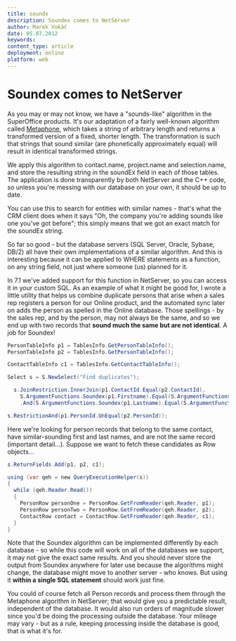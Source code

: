 ```yaml
---
title: soundx
description: Soundex comes to NetServer
author: Marek Vokáč
date: 05.07.2012
keywords:
content_type: article
deployment: online
platform: web
---
```


# Soundex comes to NetServer

As you may or may not know, we have a "sounds-like" algorithm in the SuperOffice products. It's our adaptation of a fairly well-known algorithm called [Metaphone][1], which takes a string of arbitrary length and returns a transformed version of a fixed, shorter length. The transformation is such that strings that sound similar (are phonetically approximately equal) will result in identical transformed strings.

We apply this algorithm to contact.name, project.name and selection.name, and store the resulting string in the soundEx field in each of those tables. The application is done transparently by both NetServer and the C++ code, so unless you're messing with our database on your own, it should be up to date.

You can use this to search for entities with similar names - that's what the CRM client does when it says "Oh, the company you're adding sounds like one you've got before"; this simply means that we got an exact match for the soundEx string.

So far so good - but the database servers (SQL Server, Oracle, Sybase, DB/2) all have their own implementations of a similar algorithm. And this is interesting because it can be applied to WHERE statements as a function, on any string field, not just where someone (us) planned for it.

In 7.1 we've added support for this function in NetServer, so you can access it in your custom SQL. As an example of what it might be good for, I wrote a little utility that helps us combine duplicate persons that arise when a sales rep registers a person for our Online product, and the automated sync later on adds the person as spelled in the Online database. Those spellings - by the sales rep, and by the person, may not always be the same, and so we end up with two records that **sound much the same but are not identical**. A job for Soundex!

```csharp
PersonTableInfo p1 = TablesInfo.GetPersonTableInfo();
PersonTableInfo p2 = TablesInfo.GetPersonTableInfo();

ContactTableInfo c1 = TablesInfo.GetContactTableInfo();

Select s = S.NewSelect("Find duplicates");

  s.JoinRestriction.InnerJoin(p1.ContactId.Equal(p2.ContactId),  
    S.ArgumentFunctions.Soundex(p1.Firstname).Equal(S.ArgumentFunctions.Soundex(p2.Firstname))
    .And(S.ArgumentFunctions.Soundex(p1.Lastname).Equal(S.ArgumentFunctions.Soundex(p2.Lastname))));

s.RestrictionAnd(p1.PersonId.UnEqual(p2.PersonId));
```

Here we're looking for person records that belong to the same contact, have similar-sounding first and last names, and are not the same record (important detail...). Suppose we want to fetch these candidates as Row objects...

```csharp
s.ReturnFields.Add(p1, p2, c1);

using (var qeh = new QueryExecutionHelper(s))
{
  while (qeh.Reader.Read())
  {
    PersonRow personOne = PersonRow.GetFromReader(qeh.Reader, p1);
    PersonRow personTwo = PersonRow.GetFromReader(qeh.Reader, p2);
    ContactRow contact = ContactRow.GetFromReader(qeh.Reader, c1);
  }
}
```

Note that the Soundex algorithm can be implemented differently by each database - so while this code will work on all of the databases we support, it may not give the exact same results. And you should never store the output from Soundex anywhere for later use because the algorithms might change, the database might move to another server - who knows. But using it **within a single SQL statement** should work just fine.

You could of course fetch all Person records and process them through the Metaphone algorithm in NetServer; that would give you a predictable result, independent of the database. It would also run orders of magnitude slower since you'd be doing the processing outside the database. Your mileage may vary - but as a rule, keeping processing inside the database is good, that is what it's for.

<!-- Referenced links -->
[1]: https://en.wikipedia.org/wiki/Metaphone
